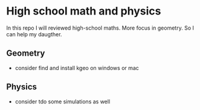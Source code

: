 
# High school math and physics

  In this repo I will reviewed high-school maths. More focus in geometry. So I can help my daugther.

## Geometry

  * consider find and install kgeo on windows or mac 

## Physics 


   * consider tdo some simulations as well 
